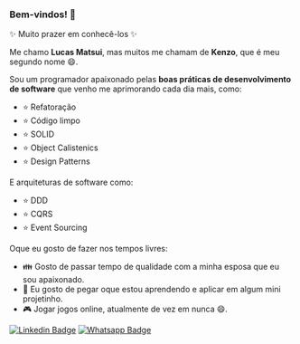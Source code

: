 


### Bem-vindos! 👋

✨ Muito prazer em conhecê-los ✨ 

Me chamo **Lucas Matsui**, mas muitos me chamam de **Kenzo**, que é meu segundo nome 😄.

Sou um programador apaixonado pelas **boas práticas de desenvolvimento de software** que venho me aprimorando cada dia mais, como:
  - :star: Refatoração
  - :star: Código limpo
  - :star: SOLID
  - :star: Object Calistenics
  - :star: Design Patterns

E arquiteturas de software como:
  - :star: DDD
  - :star: CQRS
  - :star: Event Sourcing


Oque eu gosto de fazer nos tempos livres:
 - :family: Gosto de passar tempo de qualidade com a minha esposa que eu sou apaixonado.
 - :memo: Eu gosto de pegar oque estou aprendendo e aplicar em algum mini projetinho.
 - :video_game: Jogar jogos online, atualmente de vez em nunca 😄.

[![Linkedin Badge](https://img.shields.io/badge/-LinkedIn-blue?style=for-the-badge&logo=Linkedin&logoColor=white)](http://www.linkedin.com/in/lucas-matsui)
[![Whatsapp Badge](https://img.shields.io/badge/-Whatsapp-128c7e?style=for-the-badge&logo=Whatsapp&logoColor=white)](https://wa.me/14988173376)
